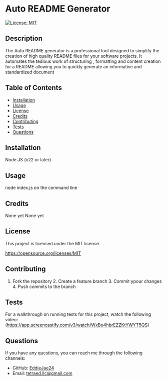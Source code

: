 # Auto README Generator
 [![License: MIT](https://img.shields.io/badge/License-MIT-yellow.svg)](https://opensource.org/licenses/MIT)

  ## Description
  The Auto README generator is a professional tool designed to simplify the creation of high quality README files for your software projects. It automates the tedious work of structuring , formatting and content creation for a README allowing you to quickly generate an informative and standardized document

  ## Table of Contents
  - [Installation](#installation)
  - [Usage](#usage)
  - [License](#license)
  - [Credits](#credits)
  - [Contributing](#contributing)
  - [Tests](#tests)
  - [Questions](#questions)

  ## Installation
  Node JS (v22 or later)

  ## Usage
  node index.js on the command line

  ## Credits
  None yet
  None yet

  ## License
  This project is licensed under the MIT license.

  https://opensource.org/licenses/MIT

  ## Contributing
  1. Fork the repository 2. Create a feature branch 3. Commit ypour changes 4. Push commits to the branch

  ## Tests
  For a walkthrough on running tests for this project, watch the following video:
  (https://app.screencastify.com/v3/watch/WxBo4hbrEZZKtYWYT5QS)


  ## Questions
  If you have any questions, you can reach me through the following channels:
  - GitHub: [EddieJae24](https://github.com/EddieJae24)
  - Email: tetraed.llc@gmail.com
  